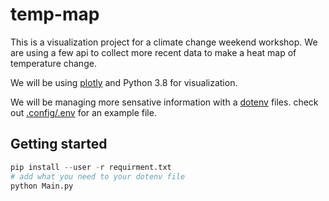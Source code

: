 # temp-map
This is a visualization project for a climate change weekend workshop. We are using a few api to collect more recent data to make a heat map of temperature change.

We will be using [plotly](https://www.plot.ly/python/heatmaps) and Python 3.8 for visualization.

We will be managing more sensative information with a [dotenv](https://pypi.org/project/python-dotenv/) files. check out [.config/.env](./.config/.env) for an example file.


## Getting started 

``` py
pip install --user -r requirment.txt
# add what you need to your dotenv file
python Main.py

```

